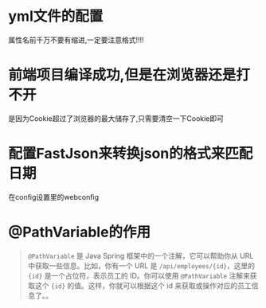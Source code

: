 # yml文件的配置

属性名前千万不要有缩进,一定要注意格式!!!!

# 前端项目编译成功,但是在浏览器还是打不开

是因为Cookie超过了浏览器的最大储存了,只需要清空一下Cookie即可

#  配置FastJson来转换json的格式来匹配日期

在config设置里的webconfig

# @PathVariable的作用

> `@PathVariable` 是 Java Spring 框架中的一个注解，它可以帮助你从 URL 中获取一些信息。比如，你有一个 URL 是 `/api/employees/{id}`，这里的 `{id}` 是一个占位符，表示员工的 ID。你可以使用 `@PathVariable` 注解来获取这个 `{id}` 的值。这样，你就可以根据这个 id 来获取或操作对应的员工信息了。。